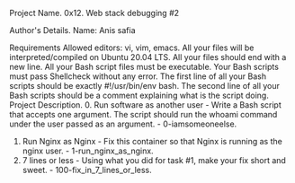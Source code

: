 Project Name.
0x12. Web stack debugging #2

Author's Details.
Name: Anis safia

Requirements
Allowed editors: vi, vim, emacs.
All your files will be interpreted/compiled on Ubuntu 20.04 LTS.
All your files should end with a new line.
All your Bash script files must be executable.
Your Bash scripts must pass Shellcheck without any error.
The first line of all your Bash scripts should be exactly #!/usr/bin/env bash.
The second line of all your Bash scripts should be a comment explaining what is the script doing.
Project Description.
0. Run software as another user - Write a Bash script that accepts one argument. The script should run the whoami command under the user passed as an argument. - 0-iamsomeoneelse.
1. Run Nginx as Nginx - Fix this container so that Nginx is running as the nginx user. - 1-run_nginx_as_nginx.
2. 7 lines or less - Using what you did for task #1, make your fix short and sweet. - 100-fix_in_7_lines_or_less.
